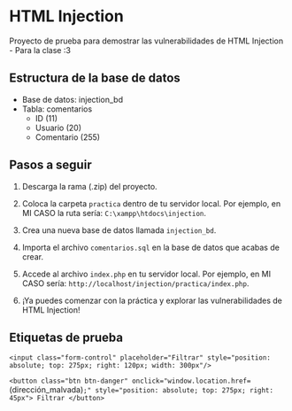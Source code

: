 # HTML Injection

Proyecto de prueba para demostrar las vulnerabilidades de HTML Injection - Para la clase :3 

## Estructura de la base de datos

- Base de datos: injection_bd
- Tabla: comentarios
  - ID (11)
  - Usuario (20)
  - Comentario (255)

## Pasos a seguir

1. Descarga la rama (.zip) del proyecto.

2. Coloca la carpeta `practica` dentro de tu servidor local. Por ejemplo, en MI CASO la ruta sería: `C:\xampp\htdocs\injection`.

3. Crea una nueva base de datos llamada `injection_bd`.

4. Importa el archivo `comentarios.sql` en la base de datos que acabas de crear.

5. Accede al archivo `index.php` en tu servidor local. Por ejemplo, en MI CASO sería: `http://localhost/injection/practica/index.php`.

6. ¡Ya puedes comenzar con la práctica y explorar las vulnerabilidades de HTML Injection!

## Etiquetas de prueba

`<input class="form-control" placeholder="Filtrar" style="position: absolute; top: 275px; right: 120px; width: 300px"/>`

`<button class="btn btn-danger" onclick="window.location.href=`(dirección_malvada)`;" style="position: absolute; top: 275px; right: 45px"> Filtrar </button>`
